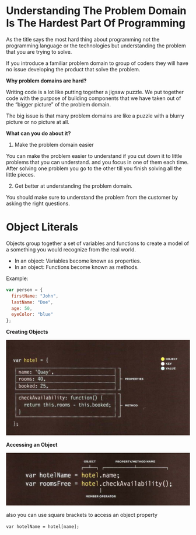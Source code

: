 # Understanding The Problem Domain Is The Hardest Part Of Programming

As the title says the most hard thing about programming not the programming language or the technologies but understanding the problem that you are trying to solve.

If you introduce a familiar problem domain to group of coders they will have no issue developing the product that solve the problem.

**Why problem domains are hard?**

Writing code is a lot like putting together a jigsaw puzzle.  We put together code with the purpose of building components that we have taken out of the “bigger picture” of the problem domain.

The big issue is that many problem domains are like a puzzle with a blurry picture or no picture at all.

**What can you do about it?**

1. Make the problem domain easier

You can make the problem easier to understand if you cut down it to little problems that you can understand. and you focus in one of them each time. After solving one problem you go to the other till you finish solving all the little pieces.

2. Get better at understanding the problem domain.

You should make sure to understand the problem from the customer by asking the right questions.

# Object Literals

Objects group together a set of variables and functions to create a model of a something you would recognize from the real world.

- In an object: Variables become known as properties. 
- In an object: Functions become known as methods. 

Example: 
```javascript
var person = {
  firstName: "John",
  lastName: "Doe",
  age: 50,
  eyeColor: "blue"
};
```

**Creating Objects**

![image](assets/image14.png)


**Accessing an Object**

![image](assets/image15.png)

also you can use square brackets to access an object property

`var hotelName = hotel[name];`